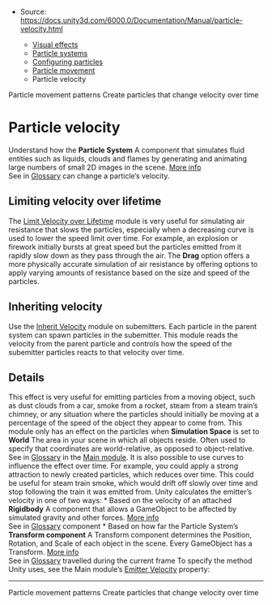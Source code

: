 * Source: https://docs.unity3d.com/6000.0/Documentation/Manual/particle-velocity.html

  * [Visual effects](https://docs.unity3d.com/6000.0/Documentation/Manual/visual-effects.html)
  * [Particle systems](https://docs.unity3d.com/6000.0/Documentation/Manual/ParticleSystems.html)
  * [Configuring particles](https://docs.unity3d.com/6000.0/Documentation/Manual/configuring-particles.html)
  * [Particle movement](https://docs.unity3d.com/6000.0/Documentation/Manual/particle-movement.html)
  * Particle velocity


[](https://docs.unity3d.com/6000.0/Documentation/Manual/particle-movement-patterns.html)
Particle movement patterns
[](https://docs.unity3d.com/6000.0/Documentation/Manual/create-particles-that-change-velocity-over-time.html)
Create particles that change velocity over time
# Particle velocity
Understand how the **Particle System** A component that simulates fluid entities such as liquids, clouds and flames by generating and animating large numbers of small 2D images in the scene. [More info](https://docs.unity3d.com/6000.0/Documentation/Manual/class-ParticleSystem.html)  
See in [Glossary](https://docs.unity3d.com/6000.0/Documentation/Manual/Glossary.html#particlesystem) can change a particle’s velocity.
## Limiting velocity over lifetime
The [Limit Velocity over Lifetime](https://docs.unity3d.com/6000.0/Documentation/Manual/PartSysLimitVelOverLifeModule.html) module is very useful for simulating air resistance that slows the particles, especially when a decreasing curve is used to lower the speed limit over time. For example, an explosion or firework initially bursts at great speed but the particles emitted from it rapidly slow down as they pass through the air.
The **Drag** option offers a more physically accurate simulation of air resistance by offering options to apply varying amounts of resistance based on the size and speed of the particles.
## Inheriting velocity
Use the [Inherit Velocity](https://docs.unity3d.com/6000.0/Documentation/Manual/PartSysInheritVelocity.html) module on subemitters. Each particle in the parent system can spawn particles in the subemitter. This module reads the velocity from the parent particle and controls how the speed of the subemitter particles reacts to that velocity over time.
## Details
This effect is very useful for emitting particles from a moving object, such as dust clouds from a car, smoke from a rocket, steam from a steam train’s chimney, or any situation where the particles should initially be moving at a percentage of the speed of the object they appear to come from. This module only has an effect on the particles when **Simulation Space** is set to **World** The area in your scene in which all objects reside. Often used to specify that coordinates are world-relative, as opposed to object-relative.  
See in [Glossary](https://docs.unity3d.com/6000.0/Documentation/Manual/Glossary.html#World) in the [Main module](https://docs.unity3d.com/6000.0/Documentation/Manual/PartSysMainModule.html).
It is also possible to use curves to influence the effect over time. For example, you could apply a strong attraction to newly created particles, which reduces over time. This could be useful for steam train smoke, which would drift off slowly over time and stop following the train it was emitted from. 
Unity calculates the emitter’s velocity in one of two ways: * Based on the velocity of an attached **Rigidbody** A component that allows a GameObject to be affected by simulated gravity and other forces. [More info](https://docs.unity3d.com/6000.0/Documentation/Manual/class-Rigidbody.html)  
See in [Glossary](https://docs.unity3d.com/6000.0/Documentation/Manual/Glossary.html#Rigidbody) component * Based on how far the Particle System’s **Transform component** A Transform component determines the Position, Rotation, and Scale of each object in the scene. Every GameObject has a Transform. [More info](https://docs.unity3d.com/6000.0/Documentation/Manual/class-Transform.html)  
See in [Glossary](https://docs.unity3d.com/6000.0/Documentation/Manual/Glossary.html#TransformComponent) travelled during the current frame
To specify the method Unity uses, see the Main module’s [Emitter Velocity](https://docs.unity3d.com/6000.0/Documentation/Manual/PartSysMainModule.html) property:
* * *
[](https://docs.unity3d.com/6000.0/Documentation/Manual/particle-movement-patterns.html)
Particle movement patterns
[](https://docs.unity3d.com/6000.0/Documentation/Manual/create-particles-that-change-velocity-over-time.html)
Create particles that change velocity over time

